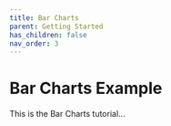 ```yaml
---
title: Bar Charts
parent: Getting Started
has_children: false
nav_order: 3
---
```


# Bar Charts Example

This is the Bar Charts tutorial...


